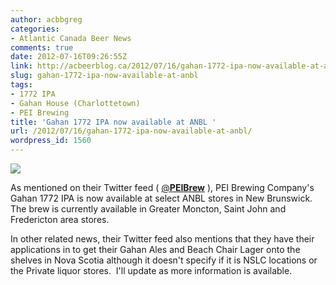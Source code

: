```yaml
---
author: acbbgreg
categories:
- Atlantic Canada Beer News
comments: true
date: 2012-07-16T09:26:55Z
link: http://acbeerblog.ca/2012/07/16/gahan-1772-ipa-now-available-at-anbl/
slug: gahan-1772-ipa-now-available-at-anbl
tags:
- 1772 IPA
- Gahan House (Charlottetown)
- PEI Brewing
title: 'Gahan 1772 IPA now available at ANBL '
url: /2012/07/16/gahan-1772-ipa-now-available-at-anbl/
wordpress_id: 1560
---
```


[![](http://acbeerblog.ca/wp-content/uploads/2012/07/pei-ipa1.jpg)](http://acbeerblog.ca/wp-content/uploads/2012/07/pei-ipa1.jpg)

As mentioned on their Twitter feed ( [@**PEIBrew**](https://twitter.com/PEIBrew) ), PEI Brewing Company's Gahan 1772 IPA is now available at select ANBL stores in New Brunswick.  The brew is currently available in Greater Moncton, Saint John and Fredericton area stores.

In other related news, their Twitter feed also mentions that they have their applications in to get their Gahan Ales and Beach Chair Lager onto the shelves in Nova Scotia although it doesn't specify if it is NSLC locations or the Private liquor stores.  I'll update as more information is available.
